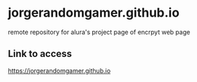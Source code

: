 # jorgerandomgamer.github.io
 remote repository for alura's project page of encrpyt web page

## Link to access
https://jorgerandomgamer.github.io

